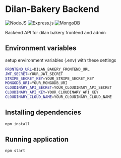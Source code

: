 # Dilan-Bakery Backend
![NodeJS](https://img.shields.io/badge/node.js-6DA55F?style=for-the-badge&logo=node.js&logoColor=white)
![Express.js](https://img.shields.io/badge/express.js-%23404d59.svg?style=for-the-badge&logo=express&logoColor=%2361DAFB)
![MongoDB](https://img.shields.io/badge/MongoDB-%234ea94b.svg?style=for-the-badge&logo=mongodb&logoColor=white)

Backend API for dilan bakery frontend and admin

## Environment variables

setup environment variables (.env) with these settings

```bash
FRONTEND_URL=DILAN_BAKERY_FRONTEND_URL
JWT_SECRET=YOUR_JWT_SECRET
STRIPE_SECRET_KEY=YOUR_STRIPE_SECRET_KEY
MONGODB_URI=YOUR_MONGODB_URI
CLOUDINARY_API_SECRET=YOUR_CLOUDINARY_API_SECRET
CLOUDINARY_API_KEY=YOUR_CLOUDINARY_API_KEY
CLOUDINARY_CLOUD_NAME=YOUR_CLOUDINARY_CLOUD_NAME
```

## Installing dependencies

```bash
npm install
```

## Running application

```bash
npm start
```